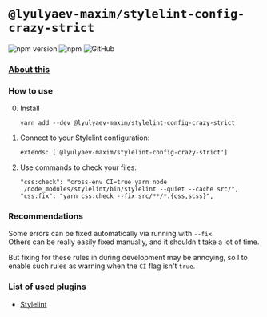 # `@lyulyaev-maxim/stylelint-config-crazy-strict`

![npm version](https://badge.fury.io/js/@lyulyaev-maxim%2Fstylelint-config-crazy-strict.svg)
![npm](https://img.shields.io/npm/dw/@lyulyaev-maxim/stylelint-config-crazy-strict)
![GitHub](https://img.shields.io/github/license/LyulyaevMaxim/linters)

### [About this](../README.md)

### How to use
0. Install
   ```
   yarn add --dev @lyulyaev-maxim/stylelint-config-crazy-strict
   ```
1. Connect to your Stylelint configuration:
   ```
   extends: ['@lyulyaev-maxim/stylelint-config-crazy-strict']
   ```
2. Use commands to check your files:
   ```
   "css:check": "cross-env CI=true yarn node ./node_modules/stylelint/bin/stylelint --quiet --cache src/",
   "css:fix": "yarn css:check --fix src/**/*.{css,scss}",
   ```

### Recommendations
Some errors can be fixed automatically via running with `--fix`.   
Others can be really easily fixed manually, and it shouldn't take a lot of time.

But fixing for these rules in during development may be annoying, so I to enable such rules as warning when the `CI` flag isn't `true`.

### List of used plugins
* [Stylelint](https://stylelint.io/user-guide/rules/list)